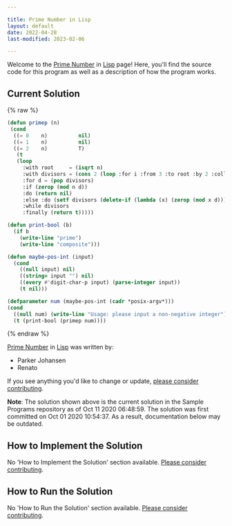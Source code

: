 ```yaml
---

title: Prime Number in Lisp
layout: default
date: 2022-04-28
last-modified: 2023-02-06

---
```


Welcome to the [Prime Number](https://sampleprograms.io/projects/prime-number) in [Lisp](https://sampleprograms.io/languages/lisp) page! Here, you'll find the source code for this program as well as a description of how the program works.

## Current Solution

{% raw %}

```lisp
(defun primep (n)
 (cond
  ((= 0    n)          nil)
  ((= 1    n)          nil)
  ((= 2    n)          T)
   (t
   (loop
     :with root     = (isqrt n)
     :with divisors = (cons 2 (loop :for i :from 3 :to root :by 2 :collect i))
     :for d = (pop divisors)
     :if (zerop (mod n d))
     :do (return nil)
     :else :do (setf divisors (delete-if (lambda (x) (zerop (mod x d))) divisors))
     :while divisors
     :finally (return t)))))

(defun print-bool (b)
  (if b
    (write-line "prime")
    (write-line "composite")))

(defun maybe-pos-int (input)
  (cond
    ((null input) nil)
    ((string= input "") nil)
    ((every #'digit-char-p input) (parse-integer input))
    (t nil)))

(defparameter num (maybe-pos-int (cadr *posix-argv*)))
(cond
  ((null num) (write-line "Usage: please input a non-negative integer"))
  (t (print-bool (primep num))))
```

{% endraw %}

[Prime Number](https://sampleprograms.io/projects/prime-number) in [Lisp](https://sampleprograms.io/languages/lisp) was written by:

- Parker Johansen
- Renato

If you see anything you'd like to change or update, [please consider contributing](https://github.com/TheRenegadeCoder/sample-programs).

**Note**: The solution shown above is the current solution in the Sample Programs repository as of Oct 11 2020 06:48:59. The solution was first committed on Oct 01 2020 10:54:37. As a result, documentation below may be outdated.

## How to Implement the Solution

No 'How to Implement the Solution' section available. [Please consider contributing](https://github.com/TheRenegadeCoder/sample-programs-website).

## How to Run the Solution

No 'How to Run the Solution' section available. [Please consider contributing](https://github.com/TheRenegadeCoder/sample-programs-website).